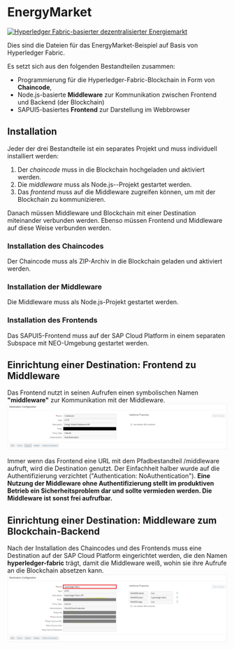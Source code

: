 # EnergyMarket

[![Hyperledger Fabric-basierter dezentralisierter Energiemarkt](https://i.ibb.co/QQtHCwx/https-i-ytimg-com-vi-VZDpd-S78-4-E-maxresdefault.jpg)](https://youtu.be/VZDpdS78_4E "Hyperledger Fabric-basierter dezentralisierter Energiemarkt")

Dies sind die Dateien für das EnergyMarket-Beispiel auf Basis von Hyperledger Fabric.

Es setzt sich aus den folgenden Bestandteilen zusammen:

- Programmierung für die Hyperledger-Fabric-Blockchain in Form von **Chaincode**,
- Node.js-basierte **Middleware** zur Kommunikation zwischen Frontend und Backend (der Blockchain)
- SAPUI5-basiertes **Frontend** zur Darstellung im Webbrowser

## Installation
Jeder der drei Bestandteile ist ein separates Projekt und muss individuell installiert werden: 
1) Der *chaincode* muss in die Blockchain hochgeladen und aktiviert werden.
2) Die *middleware* muss als Node.js--Projekt gestartet werden.
3) Das *frontend* muss auf die Middleware zugreifen können, um mit der Blockchain zu kommunizieren.

Danach müssen Middleware und Blockchain mit einer Destination miteinander verbunden werden. Ebenso müssen Frontend und Middleware auf diese Weise verbunden werden.


### Installation des Chaincodes
Der Chaincode muss als ZIP-Archiv in die Blockchain geladen und aktiviert werden.

### Installation der Middleware
Die Middleware muss als Node.js-Projekt gestartet werden. 

### Installation des Frontends
Das SAPUI5-Frontend muss auf der SAP Cloud Platform in einem separaten Subspace mit NEO-Umgebung gestartet werden. 

## Einrichtung einer Destination: Frontend zu Middleware
Das Frontend nutzt in seinen Aufrufen einen symbolischen Namen **"middleware"** zur Kommunikation mit der Middleware.
![Destination Configuration](https://github.com/CamelotITLab/Blockchain_mit_SAP/blob/master/Kapitel_6/Hyperledger_Fabric/energymarket/_destination-konfiguration.png "Konfiguration der Destination für die Middleware")

Immer wenn das Frontend eine URL mit dem Pfadbestandteil /middleware aufruft, wird die Destination genutzt. Der Einfachheit halber wurde auf die Authentifizierung verzichtet ("Authentication: NoAuthentication"). **Eine Nutzung der Middleware ohne Authentifizierung stellt im produktiven Betrieb ein Sicherheitsproblem dar und sollte vermieden werden. Die Middleware ist sonst frei aufrufbar.** 

## Einrichtung einer Destination: Middleware zum Blockchain-Backend
Nach der Installation des Chaincodes und des Frontends muss eine Destination auf der SAP Cloud Platform eingerichtet werden, die den Namen **hyperledger-fabric** trägt, damit die Middleware weiß, wohin sie ihre Aufrufe an die Blockchain absetzen kann. 
![Konfiguration der Destination](https://github.com/CamelotITLab/Blockchain_mit_SAP/blob/master/Kapitel_6/Hyperledger_Fabric/phonedirectory/_destination-konfiguration.png)
